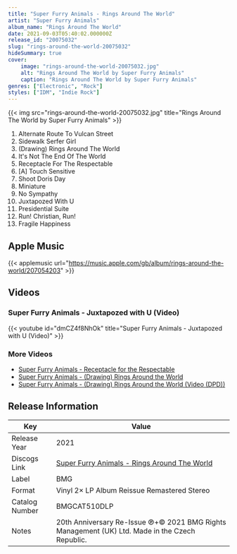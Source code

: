 ```yaml
---
title: "Super Furry Animals - Rings Around The World"
artist: "Super Furry Animals"
album_name: "Rings Around The World"
date: 2021-09-03T05:40:02.000000Z
release_id: "20075032"
slug: "rings-around-the-world-20075032"
hideSummary: true
cover:
    image: "rings-around-the-world-20075032.jpg"
    alt: "Rings Around The World by Super Furry Animals"
    caption: "Rings Around The World by Super Furry Animals"
genres: ["Electronic", "Rock"]
styles: ["IDM", "Indie Rock"]
---
```


{{< img src="rings-around-the-world-20075032.jpg" title="Rings Around The World by Super Furry Animals" >}}

<!-- section break -->

1. Alternate Route To Vulcan Street
2. Sidewalk Serfer Girl
3. (Drawing) Rings Around The World
4. It's Not The End Of The World
5. Receptacle For The Respectable
6. [A] Touch Sensitive
7. Shoot Doris Day
8. Miniature
9. No Sympathy
10. Juxtapozed With U
11. Presidential Suite
12. Run! Christian, Run!
13. Fragile Happiness

<!-- section break -->




## Apple Music
{{< applemusic url="https://music.apple.com/gb/album/rings-around-the-world/207054203" >}}





## Videos
### Super Furry Animals - Juxtapozed with U (Video)
{{< youtube id="dmCZ4f8NhOk" title="Super Furry Animals - Juxtapozed with U (Video)" >}}<br>

### More Videos

- [Super Furry Animals - Receptacle for the Respectable](https://www.youtube.com/watch?v=HpjMy_e8XlA)
- [Super Furry Animals - (Drawing) Rings Around the World](https://www.youtube.com/watch?v=kZJIrF5OPGU)
- [Super Furry Animals - (Drawing) Rings Around the World (Video (DPD))](https://www.youtube.com/watch?v=-i2Kn-EXh_A)


## Release Information
|  Key           | Value                                                |
| ---------------| ---------------------------------------------------- |
| Release Year   | 2021                                   |
| Discogs Link   | [Super Furry Animals - Rings Around The World](https://www.discogs.com/release/20075032-Super-Furry-Animals-Rings-Around-The-World) |
| Label          | BMG |
| Format         | Vinyl 2× LP Album Reissue Remastered Stereo |
| Catalog Number | BMGCAT510DLP |
| Notes | 20th Anniversary Re-Issue  ℗+© 2021 BMG Rights Management (UK) Ltd. Made in the Czech Republic.  |